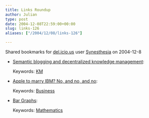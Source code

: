 ```yaml
---
title: Links Roundup
author: Julian
type: post
date: 2004-12-08T22:59:00+00:00
slug: links-126 
aliases: ["/2004/12/08/links-126"]

---
```

Shared bookmarks for [del.icio.us][1] user  [Synesthesia][2] on 2004-12-8

  * [Semantic blogging and decentralized knowledge management][3]:
   
    Keywords: [KM][4]
  * [Apple to marry IBM? No, and no, and no][5]:
   
    Keywords: [Business][6]
  * [Bar Graphs][7]:
   
    Keywords: [Mathematics][8]

 [1]: https://del.icio.us/
 [2]: https://del.icio.us/synesthesia
 [3]: https://portal.acm.org/citation.cfm?doid=1035134.1035164 "https://portal.acm.org/citation.cfm?doid=1035134.1035164"
 [4]: https://del.icio.us/synesthesia/KM
 [5]: https://www.charlesarthur.com/blog/index.php?p=249 "https://www.charlesarthur.com/blog/index.php?p=249"
 [6]: https://del.icio.us/synesthesia/Business
 [7]: https://www.infovis.net/E-zine/2004/num_157.htm "https://www.infovis.net/E-zine/2004/num_157.htm"
 [8]: https://del.icio.us/synesthesia/Mathematics